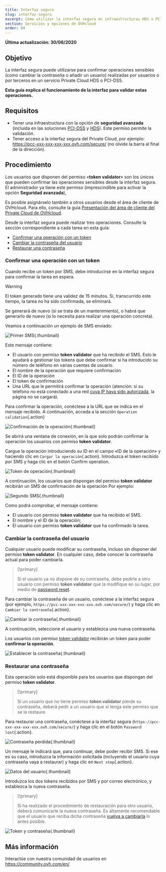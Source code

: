 ```yaml
---
title: Interfaz segura
slug: interfaz-segura
excerpt: Cómo utilizar la interfaz segura en infraestructuras HDS o PCI-DSS
section: Servicios y opciones de OVHcloud
order: 04
---
```


**Última actualización: 30/06/2020**

## Objetivo

La interfaz segura puede utilizarse para confirmar operaciones sensibles (como cambiar la contraseña o añadir un usuario) realizadas por usuarios o por terceros en un servicio Private Cloud HDS o PCI-DSS.

**Esta guía explica el funcionamiento de la interfaz para validar estas operaciones.**

## Requisitos

- Tener una infraestructura con la opción de **seguridad avanzada** (incluida en las soluciones [PCI-DSS](https://www.ovhcloud.com/es-es/enterprise/products/hosted-private-cloud/safety-compliance/sddc/) y [HDS](https://www.ovhcloud.com/es-es/enterprise/products/hosted-private-cloud/safety-compliance/hds/)). Este permiso permite la validación.
- Tener acceso a la interfaz segura del Private Cloud, por ejemplo: https://pcc-xxx-xxx-xxx-xxx.ovh.com/secure/ (no olvide la barra al final de la dirección).

## Procedimiento

Los usuarios que disponen del permiso «**token validator**» son los únicos que pueden confirmar las operaciones sensibles desde la interfaz segura. El administrador ya tiene este permiso (imprescindible para activar la opción **Seguridad avanzada**), 

Es posible asignárselo también a otros usuarios desde el área de cliente de OVHcloud. Para ello, consulte la guía [Presentación del área de cliente del Private Cloud de OVHcloud](../manager-ovh-private-cloud/#usuarios).

Desde la interfaz segura puede realizar tres operaciones. Consulte la sección correspondiente a cada tarea en esta guía:

- [Confirmar una operación con un token](./#confirmar-una-operacion-con-un-token)
- [Cambiar la contraseña del usuario](./#cambiar-la-contrasena-del-usuario)
- [Restaurar una contraseña](./#restaurar-una-contrasena)

### Confirmar una operación con un token

Cuando recibe un token por SMS, debe introducirse en la interfaz segura para confirmar la tarea en espera.

> [!warning]
>
> El token generado tiene una validez de 15 minutos. Si, transcurrido este tiempo, la tarea no ha sido confirmada, se eliminará.
>
> Se generará de nuevo (si se trata de un mantenimiento), o habrá que generarlo de nuevo (si lo necesita para realizar una operación concreta).
>

Veamos a continuación un ejemplo de SMS enviado:

![Primer SMS](images/SMS1.png){.thumbnail}

Este mensaje contiene:

- El usuario con permiso **token validator** que ha recibido el SMS. Esto le ayudará a gestionar los tokens que debe confirmar si ha introducido su número de teléfono en varias cuentas de usuario.
- El nombre de la operación que requiere confirmación
- El ID de la operación
- El token de confirmación
- Una URL que le permitirá confirmar la operación (atención: si su teléfono no está conectado a una red [cuya IP haya sido autorizada](../manager-ovh-private-cloud/#seguridad), la página no se cargará).

Para confirmar la operación, conéctese a la URL que se indica en el mensaje recibido. A continuación, acceda a la sección `Operation calidation`{.action}

![Confirmación de la operación](images/operationValidation.png){.thumbnail}

Se abrirá una ventana de conexión, en la que solo podrán confirmar la operación los usuarios con permiso **token validator**.

Cargue la operación introduciendo su ID en el campo «ID de la operación» y haciendo clic en `Cargar la operación`{.action}. Introduzca el token recibido por SMS y haga clic en el botón Confirm operation.

![Token de operación](images/operationIdAndToken.png){.thumbnail}

A continuación, los usuarios que dispongan del permiso **token validator** recibirán un SMS de confirmación de la operación Por ejemplo:

![Segundo SMS](images/SMS2.png){.thumbnail}

Como podrá comprobar, el mensaje contiene:

- El usuario con permiso **token validator** que ha recibido el SMS.
- El nombre y el ID de la operación;
- El usuario con permiso **token validator** que ha confirmado la tarea.

### Cambiar la contraseña del usuario

Cualquier usuario puede modificar su contraseña, incluso sin disponer del permiso **token validator**. En cualquier caso, debe conocer la contraseña actual para poder cambiarla.

> [!primary]
>
> Si el usuario ya no dispone de su contraseña, debe pedirle a otro usuario con permiso **token validator** que la modifique en su lugar, por medio de [password reset](./#restaurar-una-contrasena).
> 

Para cambiar la contraseña de un usuario, conéctese a la interfaz segura (por ejemplo, `https://pcc-xxx-xxx-xxx-xxx.ovh.com/secure/`) y haga clic en `Cambiar la contraseña`{.action}.

![Cambiar la contraseña](images/changePassword.png){.thumbnail}

A continuación, seleccione el usuario y establezca una nueva contraseña.

Los usuarios con permiso [token validator](./#confirmar-una-operacion-con-un-token) recibirán un token para poder **confirmar la operación**.

![Establecer la contraseña](images/defineNewPassword.png){.thumbnail}

### Restaurar una contraseña

Esta operación solo está disponible para los usuarios que dispongan del permiso **token validator**.

> [!primary]
>
> Si un usuario que no tiene permiso **token validator** pierde su contraseña, deberá pedir a un usuario que sí tenga este permiso que se la restaure.
> 

Para restaurar una contraseña, conéctese a la interfaz segura (`https://pcc-xxx-xxx-xxx-xxx.ovh.com/secure/`) y haga clic en el botón `Password lost`{.action}.

![Contraseña perdida](images/passwordLost.png){.thumbnail}

Un mensaje le indicará que, para continuar, debe poder recibir SMS. Si ese es su caso, introduzca la información solicitada (incluyendo el usuario cuya contraseña vaya a restaurar) y haga clic en `Next step`{.action}.

![Datos del usuario](images/infoUser.png){.thumbnail}

Introduzca los dos tokens recibidos por SMS y por correo electrónico, y establezca la nueva contraseña.

> [!primary]
>
> Si ha realizado el procedimiento de restauración para otro usuario, deberá comunicarle la nueva contraseña. Es altamente recomendable que el usuario que reciba dicha contraseña [vuelva a cambiarla](./#cambiar-la-contrasena-del-usuario) lo antes posible.
> 

![Token y contraseña](images/tokenAndPassword.png){.thumbnail}

## Más información

Interactúe con nuestra comunidad de usuarios en <https://community.ovh.com/en/>
